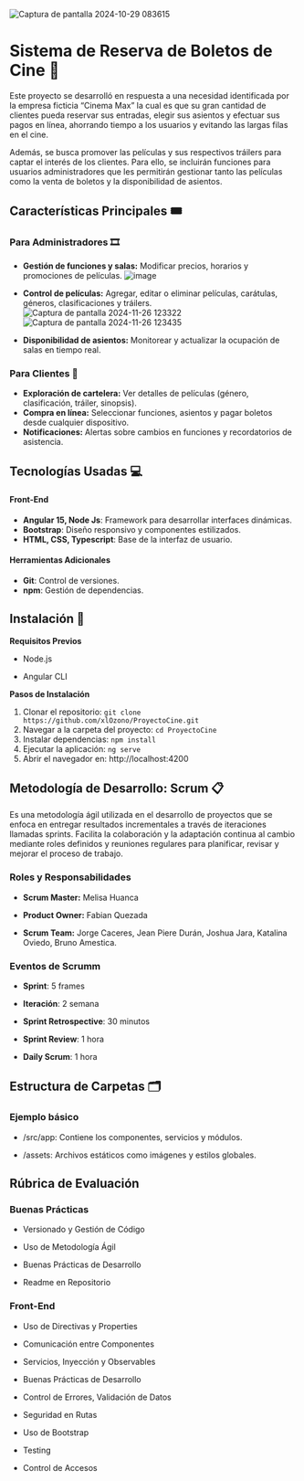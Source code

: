 ![Captura de pantalla 2024-10-29 083615](https://github.com/user-attachments/assets/454b09f7-48a9-484c-8400-376aff73b179)

# Sistema de Reserva de Boletos de Cine 🎥
Este proyecto se desarrolló en respuesta a una necesidad identificada por la empresa ficticia “Cinema Max” la cual es que su gran cantidad de clientes pueda reservar sus entradas, elegir sus asientos y efectuar sus pagos en línea, ahorrando tiempo a los usuarios y evitando las largas filas en el cine.

Además, se busca promover las películas y sus respectivos tráilers para captar el interés de los clientes. Para ello, se incluirán funciones para usuarios administradores que les permitirán gestionar tanto las películas como la venta de boletos y la disponibilidad de asientos.

## Características Principales 🎟️

### Para Administradores 🎞️
- **Gestión de funciones y salas:** Modificar precios, horarios y promociones de películas.
![image](https://github.com/user-attachments/assets/73bf300f-f35a-434d-8a46-5766fe6662d6)

- **Control de películas:** Agregar, editar o eliminar películas, carátulas, géneros, clasificaciones y tráilers.
  ![Captura de pantalla 2024-11-26 123322](https://github.com/user-attachments/assets/3f6c6ce6-b8a0-4292-b252-d61e5940d97b)
  ![Captura de pantalla 2024-11-26 123435](https://github.com/user-attachments/assets/09a71142-9765-4433-917e-8106b7fadcea)

- **Disponibilidad de asientos:** Monitorear y actualizar la ocupación de salas en tiempo real.

### Para Clientes 🍿
- **Exploración de cartelera:** Ver detalles de películas (género, clasificación, tráiler, sinopsis).
- **Compra en línea:** Seleccionar funciones, asientos y pagar boletos desde cualquier dispositivo.
- **Notificaciones:** Alertas sobre cambios en funciones y recordatorios de asistencia.

## Tecnologías Usadas 💻

#### Front-End
- **Angular 15, Node Js**: Framework para desarrollar interfaces dinámicas.
- **Bootstrap**: Diseño responsivo y componentes estilizados.
- **HTML, CSS, Typescript**: Base de la interfaz de usuario.

#### Herramientas Adicionales
- **Git**: Control de versiones.
- **npm**: Gestión de dependencias.

## Instalación 📁
**Requisitos Previos**
+ Node.js

+ Angular CLI

**Pasos de Instalación**
1.  Clonar el repositorio: `git clone https://github.com/xlOzono/ProyectoCine.git`
2.  Navegar a la carpeta del proyecto: `cd ProyectoCine`
3.  Instalar dependencias: `npm install`
4.  Ejecutar la aplicación: `ng serve`
5.  Abrir el navegador en: http://localhost:4200

## Metodología de Desarrollo: Scrum 📋
Es una metodología ágil utilizada en el desarrollo de proyectos que se enfoca en entregar resultados incrementales a través de iteraciones llamadas sprints. Facilita la colaboración y la adaptación continua al cambio mediante roles definidos y reuniones regulares para planificar, revisar y mejorar el proceso de trabajo.

### Roles y Responsabilidades
+ **Scrum Master:** Melisa Huanca

+ **Product Owner:** Fabian Quezada

+ **Scrum Team:** Jorge Caceres, Jean Piere Durán, Joshua Jara, Katalina Oviedo, Bruno Amestica.

### Eventos de Scrumm
+ **Sprint**: 5 frames

+ **Iteración**: 2 semana

+ **Sprint Retrospective**: 30 minutos

+ **Sprint Review**: 1 hora

+ **Daily Scrum**: 1 hora

## Estructura de Carpetas 🗂️
### Ejemplo básico
+ /src/app: Contiene los componentes, servicios y módulos.

+ /assets: Archivos estáticos como imágenes y estilos globales.

## Rúbrica de Evaluación

### Buenas Prácticas

+ Versionado y Gestión de Código

+ Uso de Metodología Ágil

+ Buenas Prácticas de Desarrollo

+ Readme en Repositorio

### Front-End

+ Uso de Directivas y Properties

+ Comunicación entre Componentes

+ Servicios, Inyección y Observables 

+ Buenas Prácticas de Desarrollo

+ Control de Errores, Validación de Datos

+ Seguridad en Rutas

+ Uso de Bootstrap

+ Testing

+ Control de Accesos
